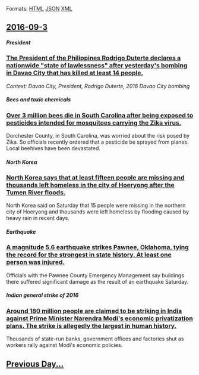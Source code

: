 
Formats: [HTML](2016/09/3/index.html)  [JSON](2016/09/3/index.json)  [XML](2016/09/3/index.xml)  

## [2016-09-3](/news/2016/09/3/index.md)

##### President
### [The President of the Philippines Rodrigo Duterte declares a nationwide "state of lawlessness" after yesterday's bombing in Davao City that has killed at least 14 people. ](/news/2016/09/3/the-president-of-the-philippines-rodrigo-duterte-declares-a-nationwide-state-of-lawlessness-after-yesterday-s-bombing-in-davao-city-that-h.md)
_Context: Davao City, President, Rodrigo Duterte, 2016 Davao City bombing_

##### Bees and toxic chemicals
### [Over 3 million bees die in South Carolina after being exposed to pesticides intended for mosquitoes carrying the Zika virus. ](/news/2016/09/3/over-3-million-bees-die-in-south-carolina-after-being-exposed-to-pesticides-intended-for-mosquitoes-carrying-the-zika-virus.md)
Dorchester County, in South Carolina, was worried about the risk posed by Zika. So officials recently ordered that a pesticide be sprayed from planes. Local beehives have been devastated.

##### North Korea
### [North Korea says that at least fifteen people are missing and thousands left homeless in the city of Hoeryong after the Tumen River floods. ](/news/2016/09/3/north-korea-says-that-at-least-fifteen-people-are-missing-and-thousands-left-homeless-in-the-city-of-hoeryong-after-the-tumen-river-floods.md)
North Korea said on Saturday that 15 people were missing in the northern city of Hoeryong and thousands were left homeless by flooding caused by heavy rain in recent days.

##### Earthquake
### [A magnitude 5.6 earthquake strikes Pawnee, Oklahoma, tying the record for the strongest in state history. At least one person was injured. ](/news/2016/09/3/a-magnitude-5-6-earthquake-strikes-pawnee-oklahoma-tying-the-record-for-the-strongest-in-state-history-at-least-one-person-was-injured.md)
Officials with the Pawnee County Emergency Management say buildings there suffered significant damage as the result of an earthquake Saturday.

##### Indian general strike of 2016
### [Around 180 million people are claimed to be striking in India against Prime Minister Narendra Modi's economic privatization plans. The strike is allegedly the largest in human history. ](/news/2016/09/3/around-180-million-people-are-claimed-to-be-striking-in-india-against-prime-minister-narendra-modi-s-economic-privatization-plans-the-strik.md)
Thousands of state-run banks, government offices and factories shut as workers rally against Modi&#39;s economic policies.

## [Previous Day...](/news/2016/09/2/index.md)

